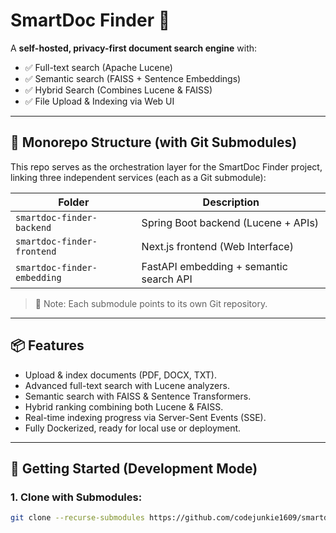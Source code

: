 # SmartDoc Finder 🚀

A **self-hosted, privacy-first document search engine** with:
- ✅ Full-text search (Apache Lucene)
- ✅ Semantic search (FAISS + Sentence Embeddings)
- ✅ Hybrid Search (Combines Lucene & FAISS)
- ✅ File Upload & Indexing via Web UI

---

## 📂 Monorepo Structure (with Git Submodules)

This repo serves as the orchestration layer for the SmartDoc Finder project, linking three independent services (each as a Git submodule):

| Folder                        | Description                            |
|-------------------------------|----------------------------------------|
| `smartdoc-finder-backend`     | Spring Boot backend (Lucene + APIs)    |
| `smartdoc-finder-frontend`    | Next.js frontend (Web Interface)       |
| `smartdoc-finder-embedding`   | FastAPI embedding + semantic search API |

> 📝 Note: Each submodule points to its own Git repository.

---

## 📦 Features
- Upload & index documents (PDF, DOCX, TXT).
- Advanced full-text search with Lucene analyzers.
- Semantic search with FAISS & Sentence Transformers.
- Hybrid ranking combining both Lucene & FAISS.
- Real-time indexing progress via Server-Sent Events (SSE).
- Fully Dockerized, ready for local use or deployment.

---

## 🐳 Getting Started (Development Mode)

### 1. Clone with Submodules:
```bash
git clone --recurse-submodules https://github.com/codejunkie1609/smartdoc-finder.git

